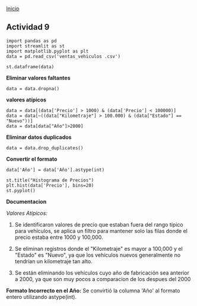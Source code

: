<!-- No borrar o modificar -->
[Inicio](./index.md)

## Actividad 9 

```
import pandas as pd
import streamlit as st
import matplotlib.pyplot as plt 
data = pd.read_csv('ventas_vehiculos .csv')

st.dataframe(data)
```
**Eliminar valores faltantes**
```
data = data.dropna()
```
**valores atípicos**
```
data = data[(data['Precio'] > 1000) & (data['Precio'] < 100000)]
data = data[~((data["Kilometraje"] > 100.000) & (data["Estado"] == "Nuevo"))]
data = data[data["Año"]>2000]
```

**Eliminar datos duplicados**
```
data = data.drop_duplicates()
```

**Convertir el formato** 
```
data['Año'] = data['Año'].astype(int)
```
```
st.title("Histograma de Precios")
plt.hist(data['Precio'], bins=20)
st.pyplot()
```

**Documentacion**


*Valores Atípicos:*

1. Se identificaron valores de precio que estaban fuera del rango típico para vehículos, se aplica un filtro para mantener solo las filas donde el precio estaba entre 1000 y 100,000.

2. Se eliminan registros donde el "Kilometraje" es mayor a 100,000 y el "Estado" es "Nuevo", ya que los vehículos nuevos generalmente no tendrían un kilometraje tan alto. 

3. Se están eliminando los vehículos cuyo año de fabricación sea anterior a 2000, ya que son muy pocos a comparacion de los despues del 2000


**Formato Incorrecto en el Año:**
 Se convirtió la columna 'Año' al formato entero utilizando astype(int).



<!-- Su documentación aquí -->






